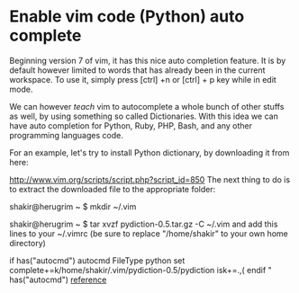 # Enable vim code (Python) auto complete

Beginning version 7 of vim, it has this nice auto completion feature. It is by
default however limited to words that has already been in the current
workspace. To use it, simply press [ctrl] +n or [ctrl] + p key while in edit
mode.


We can however *teach* vim to autocomplete a whole bunch of other stuffs as
well, by using something so called Dictionaries. With this idea we can have
auto completion for Python, Ruby, PHP, Bash, and any other programming
languages code.

For an example, let's try to install Python dictionary, by downloading it from
here:

http://www.vim.org/scripts/script.php?script_id=850
The next thing to do is to extract the downloaded file to the appropriate folder:

shakir@herugrim ~ $ mkdir ~/.vim

shakir@herugrim ~ $ tar xvzf pydiction-0.5.tar.gz -C ~/.vim
and add this lines to your ~/.vimrc (be sure to replace "/home/shakir" to your own home directory)

if has("autocmd")
    autocmd FileType python set complete+=k/home/shakir/.vim/pydiction-0.5/pydiction isk+=.,(
endif " has("autocmd")
[reference](http://www.mohdshakir.net/2007/12/27/enable-vim-code-python-auto-complete)
